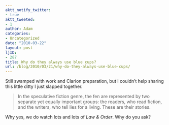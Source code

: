 ```yaml
---
aktt_notify_twitter:
- true
aktt_tweeted:
- 1
author: Adam
categories:
- Uncategorized
date: "2010-03-22"
layout: post
ljID:
- 287
title: Why do they always use blue cups?
url: /blog/2010/03/21/why-do-they-always-use-blue-cups/
---
```

Still swamped with work and Clarion preparation, but I couldn&#8217;t help sharing this little ditty I just slapped together.

> In the speculative fiction genre, the fen are represented by two separate yet equally important groups: the readers, who read fiction, and the writers, who tell lies for a living. These are their stories.

Why yes, we do watch lots and lots of _Law & Order_. Why do you ask?
